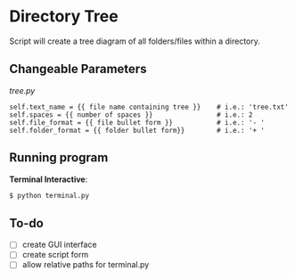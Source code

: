 # Directory Tree

Script will create a tree diagram of all folders/files within a directory.

## Changeable Parameters
*tree.py*
```python3
self.text_name = {{ file name containing tree }}    # i.e.: 'tree.txt'
self.spaces = {{ number of spaces }}                # i.e.: 2
self.file_format = {{ file bullet form }}           # i.e.: '- '
self.folder_format = {{ folder bullet form}}        # i.e.: '+ '
```

## Running program
**Terminal Interactive**: 
```bash
$ python terminal.py
```
<!-- **Script**: 
```bash
$ chmod +x script.py
$ ./script.py 
```
**GUI**: 
```bash
$ python gui.py
``` -->

## To-do
- [ ] create GUI interface
- [ ] create script form
- [ ] allow relative paths for terminal.py